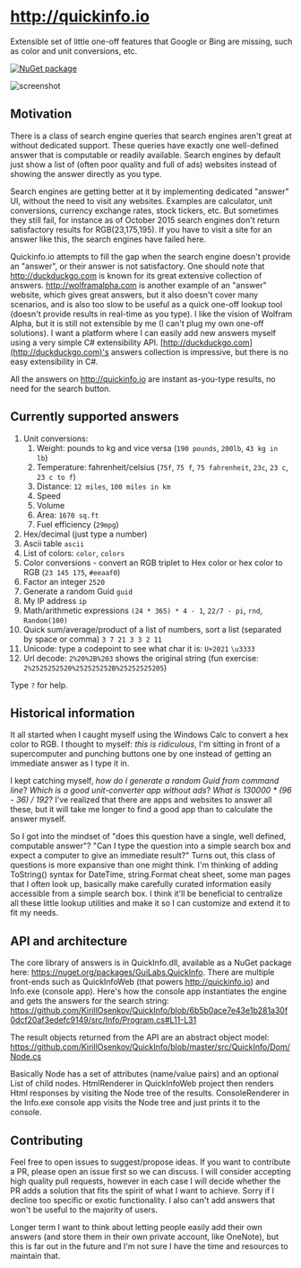 # http://quickinfo.io
Extensible set of little one-off features that Google or Bing are missing, such as color and unit conversions, etc.

[![NuGet package](https://img.shields.io/nuget/v/GuiLabs.QuickInfo.svg)](https://nuget.org/packages/GuiLabs.QuickInfo)

![screenshot](https://github.com/KirillOsenkov/QuickInfo/raw/master/docs/Demo.gif)

## Motivation

There is a class of search engine queries that search engines aren't great at without dedicated support. These queries have exactly one well-defined answer that is computable or readily available. Search engines by default just show a list of (often poor quality and full of ads) websites instead of showing the answer directly as you type.

Search engines are getting better at it by implementing dedicated "answer" UI, without the need to visit any websites. Examples are calculator, unit conversions, currency exchange rates, stock tickers, etc. But sometimes they still fail, for instance as of October 2015 search engines don't return satisfactory results for RGB(23,175,195). If you have to visit a site for an answer like this, the search engines have failed here.

Quickinfo.io attempts to fill the gap when the search engine doesn't provide an "answer", or their answer is not satisfactory. One should note that http://duckduckgo.com is known for its great extensive collection of answers. http://wolframalpha.com is another example of an "answer" website, which gives great answers, but it also doesn't cover many scenarios, and is also too slow to be useful as a quick one-off lookup tool (doesn't provide results in real-time as you type). I like the vision of Wolfram Alpha, but it is still not extensible by me (I can't plug my own one-off solutions). I want a platform where I can easily add new answers myself using a very simple C# extensibility API. [http://duckduckgo.com](http://duckduckgo.com)'s answers collection is impressive, but there is no easy extensibility in C#.

All the answers on http://quickinfo.io are instant as-you-type results, no need for the search button.

## Currently supported answers

1. Unit conversions:
   1. Weight: pounds to kg and vice versa (`190 pounds`, `200lb`, `43 kg in lb`)
   1. Temperature: fahrenheit/celsius (`75f`, `75 f`, `75 fahrenheit`, `23c`, `23 c`, `23 c to f`)
   1. Distance: `12 miles`, `100 miles in km`
   1. Speed
   1. Volume
   1. Area: `1670 sq.ft`
   1. Fuel efficiency (`29mpg`)
1. Hex/decimal (just type a number)
1. Ascii table `ascii`
1. List of colors: `color`, `colors`
1. Color conversions - convert an RGB triplet to Hex color or hex color to RGB (`23 145 175`, `#eeaaf0`)
1. Factor an integer `2520`
1. Generate a random Guid `guid`
1. My IP address `ip`
1. Math/arithmetic expressions `(24 * 365) * 4 - 1`, `22/7 - pi`, `rnd`, `Random(100)`
1. Quick sum/average/product of a list of numbers, sort a list (separated by space or comma) `3 7 21 3 3 2 11`
1. Unicode: type a codepoint to see what char it is: `U+2021` `\u3333`
1. Url decode: `2%20%2B%203` shows the original string (fun exercise: `2%2525252520%252525252B%25252525205`)

Type `?` for help.

## Historical information

It all started when I caught myself using the Windows Calc to convert a hex color to RGB. I thought to myself: _this is ridiculous_, I'm sitting in front of a supercomputer and punching buttons one by one instead of getting an immediate answer as I type it in.

I kept catching myself, _how do I generate a random Guid from command line_? _Which is a good unit-converter app without ads_? _What is 130000 * (96 - 36) / 192_? I've realized that there are apps and websites to answer all these, but it will take me longer to find a good app than to calculate the answer myself.

So I got into the mindset of "does this question have a single, well defined, computable answer"? "Can I type the question into a simple search box and expect a computer to give an immediate result?" Turns out, this class of questions is more expansive than one might think. I'm thinking of adding ToString() syntax for DateTime, string.Format cheat sheet, some man pages that I often look up, basically make carefully curated information easily accessible from a simple search box. I think it'll be beneficial to centralize all these little lookup utilities and make it so I can customize and extend it to fit my needs.

## API and architecture

The core library of answers is in QuickInfo.dll, available as a NuGet package here: https://nuget.org/packages/GuiLabs.QuickInfo. There are multiple front-ends such as QuickInfoWeb (that powers http://quickinfo.io) and Info.exe (console app). Here's how the console app instantiates the engine and gets the answers for the search string:
https://github.com/KirillOsenkov/QuickInfo/blob/6b5b0ace7e43e1b281a30f0dcf20af3edefc9149/src/Info/Program.cs#L11-L31

The result objects returned from the API are an abstract object model:
https://github.com/KirillOsenkov/QuickInfo/blob/master/src/QuickInfo/Dom/Node.cs

Basically Node has a set of attributes (name/value pairs) and an optional List of child nodes. HtmlRenderer in QuickInfoWeb project then renders Html responses by visiting the Node tree of the results. ConsoleRenderer in the Info.exe console app visits the Node tree and just prints it to the console.

## Contributing

Feel free to open issues to suggest/propose ideas. If you want to contribute a PR, please open an issue first so we can discuss. I will consider accepting high quality pull requests, however in each case I will decide whether the PR adds a solution that fits the spirit of what I want to achieve. Sorry if I decline too specific or exotic functionality. I also can't add answers that won't be useful to the majority of users.

Longer term I want to think about letting people easily add their own answers (and store them in their own private account, like OneNote), but this is far out in the future and I'm not sure I have the time and resources to maintain that.

